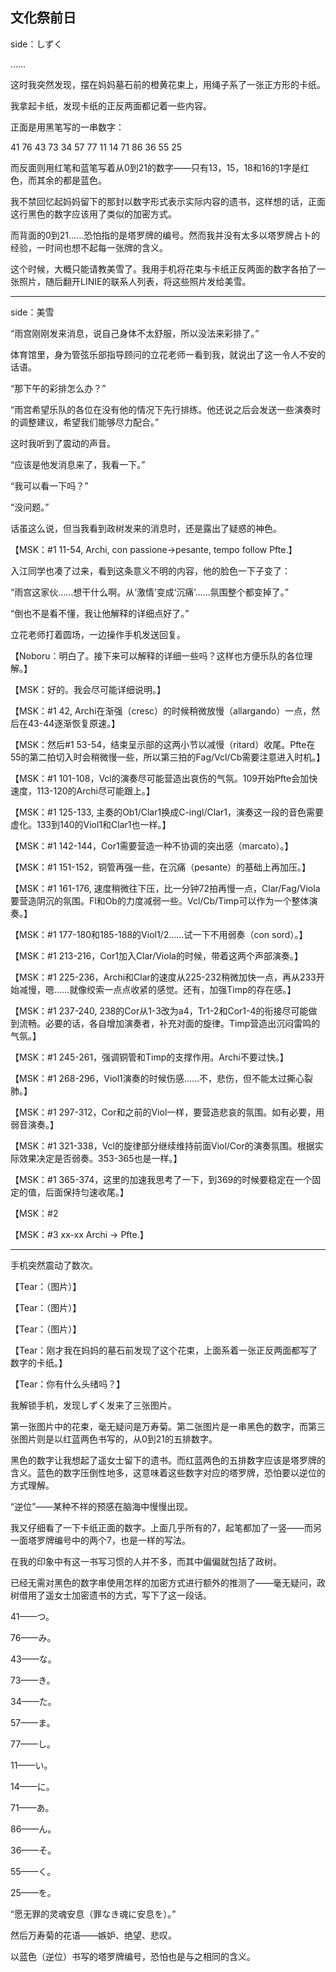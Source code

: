 ## 文化祭前日

side：しずく

……

这时我突然发现，摆在妈妈墓石前的橙黄花束上，用绳子系了一张正方形的卡纸。

我拿起卡纸，发现卡纸的正反两面都记着一些内容。

正面是用黑笔写的一串数字：

41 76 43 73 34 57 77 11 14 71 86 36 55 25

而反面则用红笔和蓝笔写着从0到21的数字——只有13，15，18和16的1字是红色，而其余的都是蓝色。

我不禁回忆起妈妈留下的那封以数字形式表示实际内容的遗书，这样想的话，正面这行黑色的数字应该用了类似的加密方式。

而背面的0到21……恐怕指的是塔罗牌的编号。然而我并没有太多以塔罗牌占卜的经验，一时间也想不起每一张牌的含义。

这个时候，大概只能请教美雪了。我用手机将花束与卡纸正反两面的数字各拍了一张照片，随后翻开LINIE的联系人列表，将这些照片发给美雪。

***

side：美雪

“雨宫刚刚发来消息，说自己身体不太舒服，所以没法来彩排了。”

体育馆里，身为管弦乐部指导顾问的立花老师一看到我，就说出了这一令人不安的话语。

“那下午的彩排怎么办？”

“雨宫希望乐队的各位在没有他的情况下先行排练。他还说之后会发送一些演奏时的调整建议，希望我们能够尽力配合。”

这时我听到了震动的声音。

“应该是他发消息来了，我看一下。”

“我可以看一下吗？”

“没问题。”

话虽这么说，但当我看到政树发来的消息时，还是露出了疑惑的神色。

【MSK：#1 11-54, Archi, con passione→pesante, tempo follow Pfte.】

入江同学也凑了过来，看到这条意义不明的内容，他的脸色一下子变了：

“雨宫这家伙……想干什么啊。从‘激情’变成‘沉痛’……氛围整个都变掉了。”

“倒也不是看不懂，我让他解释的详细点好了。”

立花老师打着圆场，一边操作手机发送回复。

【Noboru：明白了。接下来可以解释的详细一些吗？这样也方便乐队的各位理解。】

【MSK：好的。我会尽可能详细说明。】

【MSK：#1 42, Archi在渐强（cresc）的时候稍微放慢（allargando）一点，然后在43-44逐渐恢复原速。】

【MSK：然后#1 53-54，结束呈示部的这两小节以减慢（ritard）收尾。Pfte在55的第二拍切入时会稍微慢一些，所以第三拍的Fag/Vcl/Cb需要注意进入时机。】

【MSK：#1 101-108，Vcl的演奏尽可能营造出哀伤的气氛。109开始Pfte会加快速度，113-120的Archi尽可能跟上。】

【MSK：#1 125-133, 主奏的Ob1/Clar1换成C-ingl/Clar1，演奏这一段的音色需要虚化。133到140的Viol1和Clar1也一样。】

【MSK：#1 142-144，Cor1需要营造一种不协调的突出感（marcato）。】

【MSK：#1 151-152，铜管再强一些，在沉痛（pesante）的基础上再加压。】

【MSK：#1 161-176, 速度稍微往下压，比一分钟72拍再慢一点，Clar/Fag/Viola要营造阴沉的氛围。Fl和Ob的力度减弱一些。Vcl/Cb/Timp可以作为一个整体演奏。】

【MSK：#1 177-180和185-188的Viol1/2……试一下不用弱奏（con sord）。】

【MSK：#1 213-216，Cor1加入Clar/Viola的时候，带着这两个声部演奏。】

【MSK：#1 225-236，Archi和Clar的速度从225-232稍微加快一点，再从233开始减慢，嗯……就像绞索一点点收紧的感觉。还有，加强Timp的存在感。】

【MSK：#1 237-240, 238的Cor从1-3改为a4，Tr1-2和Cor1-4的衔接尽可能做到流畅。必要的话，各自增加演奏者，补充对面的旋律。Timp营造出沉闷雷鸣的气氛。】

【MSK：#1 245-261，强调铜管和Timp的支撑作用。Archi不要过快。】

【MSK：#1 268-296，Viol1演奏的时候伤感……不，悲伤，但不能太过撕心裂肺。】

【MSK：#1 297-312，Cor和之前的Viol一样，要营造悲哀的氛围。如有必要，用弱音演奏。】

【MSK：#1 321-338，Vcl的旋律部分继续维持前面Viol/Cor的演奏氛围。根据实际效果决定是否弱奏。353-365也是一样。】

【MSK：#1 365-374，这里的加速我思考了一下，到369的时候要稳定在一个固定的值，后面保持匀速收尾。】

【MSK：#2 

【MSK：#3 xx-xx Archi → Pfte.】



***

手机突然震动了数次。

【Tear：（图片）】

【Tear：（图片）】

【Tear：（图片）】

【Tear：刚才我在妈妈的墓石前发现了这个花束，上面系着一张正反两面都写了数字的卡纸。】

【Tear：你有什么头绪吗？】

我解锁手机，发现しずく发来了三张图片。

第一张图片中的花束，毫无疑问是万寿菊。第二张图片是一串黑色的数字，而第三张图片则是以红蓝两色书写的，从0到21的五排数字。

黑色的数字让我想起了遥女士留下的遗书。而红蓝两色的五排数字应该是塔罗牌的含义。蓝色的数字压倒性地多，这意味着这些数字对应的塔罗牌，恐怕要以逆位的方式理解。

“逆位”——某种不祥的预感在脑海中慢慢出现。

我又仔细看了一下卡纸正面的数字。上面几乎所有的7，起笔都加了一竖——而另一面塔罗牌编号中的两个7，也是一样的写法。

在我的印象中有这一书写习惯的人并不多，而其中偏偏就包括了政树。

已经无需对黑色的数字串使用怎样的加密方式进行额外的推测了——毫无疑问，政树借用了遥女士加密遗书的方式，写下了这一段话。

41——つ。

76——み。

43——な。

73——き。

34——た。

57——ま。

77——し。

11——い。

14——に。

71——あ。

86——ん。

36——そ。

55——く。

25——を。

“愿无罪的灵魂安息（罪なき魂に安息を）。”

然后万寿菊的花语——嫉妒、绝望、悲叹。

以蓝色（逆位）书写的塔罗牌编号，恐怕也是与之相同的含义。


